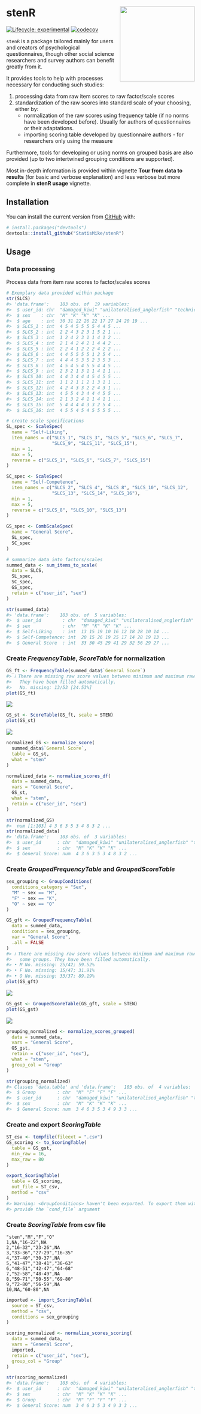 
<!-- README.md is generated from README.Rmd. Please edit that file -->

# stenR <img src='man/figures/logo.png' align="right" width="200" style="float:right; width:200px !important;"/>

<!-- badges: start -->

[![Lifecycle:
experimental](https://img.shields.io/badge/lifecycle-experimental-blue.svg)](https://lifecycle.r-lib.org/articles/stages.html#experimental)
[![codecov](https://codecov.io/gh/StatisMike/stenR/branch/master/graph/badge.svg?token=H62VR1J454)](https://codecov.io/gh/StatisMike/stenR)
<!-- badges: end -->

`stenR` is a package tailored mainly for users and creators of
psychological questionnaires, though other social science researchers
and survey authors can benefit greatly from it.

It provides tools to help with processes necessary for conducting such
studies:

1.  processing data from raw item scores to raw factor/scale scores
2.  standardization of the raw scores into standard scale of your
    choosing, either by:
    -   normalization of the raw scores using frequency table (if no
        norms have been developed before). Usually for authors of
        questionnaires or their adaptations.
    -   importing scoring table developed by questionnaire authors - for
        researchers only using the measure

Furthermore, tools for developing or using norms on grouped basis are
also provided (up to two intertwined grouping conditions are supported).

Most in-depth information is provided within vignette **Tour from data
to results** (for basic and verbose explanation) and less verbose but
more complete in **stenR usage** vignette.

## Installation

You can install the current version from [GitHub](https://github.com/)
with:

``` r
# install.packages("devtools")
devtools::install_github("StatisMike/stenR")
```

## Usage

### Data processing

Process data from item raw scores to factor/scales scores

``` r
# Exemplary data provided within package
str(SLCS)
#> 'data.frame':    103 obs. of  19 variables:
#>  $ user_id: chr  "damaged_kiwi" "unilateralised_anglerfish" "technical_anemonecrab" "temperate_americancurl" ...
#>  $ sex    : chr  "M" "K" "K" "K" ...
#>  $ age    : int  30 31 22 26 22 17 27 24 20 19 ...
#>  $ SLCS_1 : int  4 5 4 5 5 5 5 4 4 5 ...
#>  $ SLCS_2 : int  2 2 4 3 2 3 1 5 2 1 ...
#>  $ SLCS_3 : int  1 2 4 2 3 1 1 4 1 2 ...
#>  $ SLCS_4 : int  2 1 4 2 4 2 1 4 4 2 ...
#>  $ SLCS_5 : int  2 2 4 1 2 2 2 4 2 2 ...
#>  $ SLCS_6 : int  4 4 5 5 5 5 1 2 5 4 ...
#>  $ SLCS_7 : int  4 4 4 5 3 5 2 3 5 3 ...
#>  $ SLCS_8 : int  4 5 4 5 4 5 5 4 4 5 ...
#>  $ SLCS_9 : int  2 3 2 1 3 1 1 4 1 1 ...
#>  $ SLCS_10: int  4 4 3 4 4 4 5 4 5 5 ...
#>  $ SLCS_11: int  1 1 2 1 1 2 1 3 1 1 ...
#>  $ SLCS_12: int  4 2 4 3 3 2 2 4 3 1 ...
#>  $ SLCS_13: int  4 5 5 4 3 4 4 4 5 5 ...
#>  $ SLCS_14: int  2 1 3 2 4 1 1 4 1 1 ...
#>  $ SLCS_15: int  5 4 4 4 4 3 3 2 5 4 ...
#>  $ SLCS_16: int  4 5 5 4 5 4 5 5 5 5 ...

# create scale specifications
SL_spec <- ScaleSpec(
  name = "Self-Liking",
  item_names = c("SLCS_1", "SLCS_3", "SLCS_5", "SLCS_6", "SLCS_7", 
                 "SLCS_9", "SLCS_11", "SLCS_15"),
  min = 1,
  max = 5,
  reverse = c("SLCS_1", "SLCS_6", "SLCS_7", "SLCS_15")
)

SC_spec <- ScaleSpec(
  name = "Self-Competence",
  item_names = c("SLCS_2", "SLCS_4", "SLCS_8", "SLCS_10", "SLCS_12",
                 "SLCS_13", "SLCS_14", "SLCS_16"),
  min = 1,
  max = 5,
  reverse = c("SLCS_8", "SLCS_10", "SLCS_13")
)

GS_spec <- CombScaleSpec(
  name = "General Score",
  SL_spec,
  SC_spec
)

# summarize data into factors/scales
summed_data <- sum_items_to_scale(
  data = SLCS,
  SL_spec,
  SC_spec,
  GS_spec,
  retain = c("user_id", "sex")
)

str(summed_data)
#> 'data.frame':    103 obs. of  5 variables:
#>  $ user_id        : chr  "damaged_kiwi" "unilateralised_anglerfish" "technical_anemonecrab" "temperate_americancurl" ...
#>  $ sex            : chr  "M" "K" "K" "K" ...
#>  $ Self-Liking    : int  13 15 19 10 16 12 18 28 10 14 ...
#>  $ Self-Competence: int  20 15 26 19 25 17 14 28 19 13 ...
#>  $ General Score  : int  33 30 45 29 41 29 32 56 29 27 ...
```

### Create *FrequencyTable*, *ScoreTable* for normalization

``` r
GS_ft <- FrequencyTable(summed_data$`General Score`)
#> ℹ There are missing raw score values between minimum and maximum raw scores.
#>   They have been filled automatically.
#>   No. missing: 13/53 [24.53%]
plot(GS_ft)
```

![](man/figures/README-ungrouped_FT-1.png)<!-- -->

``` r
GS_st <- ScoreTable(GS_ft, scale = STEN)
plot(GS_st)
```

![](man/figures/README-ungrouped_FT-2.png)<!-- -->

``` r
normalized_GS <- normalize_score(
  summed_data$`General Score`,
  table = GS_st,
  what = "sten"
)

normalized_data <- normalize_scores_df(
  data = summed_data,
  vars = "General Score",
  GS_st,
  what = "sten",
  retain = c("user_id", "sex")
)

str(normalized_GS)
#>  num [1:103] 4 3 6 3 5 3 4 8 3 2 ...
str(normalized_data)
#> 'data.frame':    103 obs. of  3 variables:
#>  $ user_id      : chr  "damaged_kiwi" "unilateralised_anglerfish" "technical_anemonecrab" "temperate_americancurl" ...
#>  $ sex          : chr  "M" "K" "K" "K" ...
#>  $ General Score: num  4 3 6 3 5 3 4 8 3 2 ...
```

### Create *GroupedFrequencyTable* and *GroupedScoreTable*

``` r
sex_grouping <- GroupConditions(
  conditions_category = "Sex",
  "M" ~ sex == "M",
  "F" ~ sex == "K",
  "O" ~ sex == "O"
)

GS_gft <- GroupedFrequencyTable(
  data = summed_data,
  conditions = sex_grouping,
  var = "General Score",
  .all = FALSE
)
#> ℹ There are missing raw score values between minimum and maximum raw scores for
#>   some groups. They have been filled automatically.
#> • M No. missing: 25/42; 59.52%
#> • F No. missing: 15/47; 31.91%
#> • O No. missing: 33/37; 89.19%
plot(GS_gft)
```

![](man/figures/README-grouped_tables-1.png)<!-- -->

``` r
GS_gst <- GroupedScoreTable(GS_gft, scale = STEN)
plot(GS_gst)
```

![](man/figures/README-grouped_tables-2.png)<!-- -->

``` r
grouping_normalized <- normalize_scores_grouped(
  data = summed_data,
  vars = "General Score",
  GS_gst,
  retain = c("user_id", "sex"),
  what = "sten",
  group_col = "Group"
)

str(grouping_normalized)
#> Classes 'data.table' and 'data.frame':   103 obs. of  4 variables:
#>  $ Group        : chr  "M" "F" "F" "F" ...
#>  $ user_id      : chr  "damaged_kiwi" "unilateralised_anglerfish" "technical_anemonecrab" "temperate_americancurl" ...
#>  $ sex          : chr  "M" "K" "K" "K" ...
#>  $ General Score: num  3 4 6 3 5 3 4 9 3 3 ...
```

### Create and export *ScoringTable*

``` r
ST_csv <- tempfile(fileext = ".csv")
GS_scoring <- to_ScoringTable(
  table = GS_gst,
  min_raw = 16,
  max_raw = 80
)

export_ScoringTable(
  table = GS_scoring,
  out_file = ST_csv,
  method = "csv"
)
#> Warning: <GroupConditions> haven't been exported. To export them with csv method, please
#> provide the `cond_file` argument
```

### Create *ScoringTable* from **csv** file

``` csv
"sten","M","F","O"
1,NA,"16-22",NA
2,"16-32","23-26",NA
3,"33-36","27-29","16-35"
4,"37-40","30-37",NA
5,"41-47","38-41","36-63"
6,"48-51","42-47","64-68"
7,"52-58","48-49",NA
8,"59-71","50-55","69-80"
9,"72-80","56-59",NA
10,NA,"60-80",NA
```

``` r
imported <- import_ScoringTable(
  source = ST_csv,
  method = "csv",
  conditions = sex_grouping
)

scoring_normalized <- normalize_scores_scoring(
  data = summed_data,
  vars = "General Score",
  imported,
  retain = c("user_id", "sex"),
  group_col = "Group"
)

str(scoring_normalized)
#> 'data.frame':    103 obs. of  4 variables:
#>  $ user_id      : chr  "damaged_kiwi" "unilateralised_anglerfish" "technical_anemonecrab" "temperate_americancurl" ...
#>  $ sex          : chr  "M" "K" "K" "K" ...
#>  $ Group        : chr  "M" "F" "F" "F" ...
#>  $ General Score: num  3 4 6 3 5 3 4 9 3 3 ...
```
